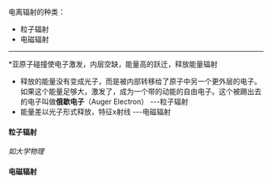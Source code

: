 电离辐射的种类：
- 粒子辐射
- 电磁辐射

---

*亚原子碰撞使电子激发，内层空缺，能量高的跃迁，释放能量辐射
- 释放的能量没有变成光子，而是被内部转移给了原子中另一个更外层的电子。如果这个能量足够大，激发了，成为一个带的动能的自由电子。这个被踢出去的电子叫做**俄歇电子**（Auger Electron） ---粒子辐射
- 能量差以光子形式释放，特征x射线 ---电磁辐射

#### 粒子辐射
*如大学物理*

#### 电磁辐射


